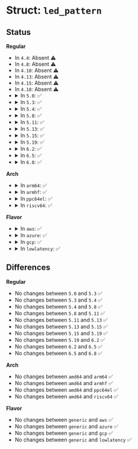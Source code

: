 # Struct: <code>led_pattern</code>

## Status
<b>Regular</b>
<ul>
<li>
In <code>4.4</code>: Absent ⚠️
</li>
<li>
In <code>4.8</code>: Absent ⚠️
</li>
<li>
In <code>4.10</code>: Absent ⚠️
</li>
<li>
In <code>4.13</code>: Absent ⚠️
</li>
<li>
In <code>4.15</code>: Absent ⚠️
</li>
<li>
In <code>4.18</code>: Absent ⚠️
</li>
<li>
<details>
<summary>In <code>5.0</code>: ✅</summary>

```c
struct led_pattern {
    u32 delta_t;
    int brightness;
};
```
</details>
</li>
<li>
<details>
<summary>In <code>5.3</code>: ✅</summary>

```c
struct led_pattern {
    u32 delta_t;
    int brightness;
};
```
</details>
</li>
<li>
<details>
<summary>In <code>5.4</code>: ✅</summary>

```c
struct led_pattern {
    u32 delta_t;
    int brightness;
};
```
</details>
</li>
<li>
<details>
<summary>In <code>5.8</code>: ✅</summary>

```c
struct led_pattern {
    u32 delta_t;
    int brightness;
};
```
</details>
</li>
<li>
<details>
<summary>In <code>5.11</code>: ✅</summary>

```c
struct led_pattern {
    u32 delta_t;
    int brightness;
};
```
</details>
</li>
<li>
<details>
<summary>In <code>5.13</code>: ✅</summary>

```c
struct led_pattern {
    u32 delta_t;
    int brightness;
};
```
</details>
</li>
<li>
<details>
<summary>In <code>5.15</code>: ✅</summary>

```c
struct led_pattern {
    u32 delta_t;
    int brightness;
};
```
</details>
</li>
<li>
<details>
<summary>In <code>5.19</code>: ✅</summary>

```c
struct led_pattern {
    u32 delta_t;
    int brightness;
};
```
</details>
</li>
<li>
<details>
<summary>In <code>6.2</code>: ✅</summary>

```c
struct led_pattern {
    u32 delta_t;
    int brightness;
};
```
</details>
</li>
<li>
<details>
<summary>In <code>6.5</code>: ✅</summary>

```c
struct led_pattern {
    u32 delta_t;
    int brightness;
};
```
</details>
</li>
<li>
<details>
<summary>In <code>6.8</code>: ✅</summary>

```c
struct led_pattern {
    u32 delta_t;
    int brightness;
};
```
</details>
</li>
</ul>
<b>Arch</b>
<ul>
<li>
<details>
<summary>In <code>arm64</code>: ✅</summary>

```c
struct led_pattern {
    u32 delta_t;
    int brightness;
};
```
</details>
</li>
<li>
<details>
<summary>In <code>armhf</code>: ✅</summary>

```c
struct led_pattern {
    u32 delta_t;
    int brightness;
};
```
</details>
</li>
<li>
<details>
<summary>In <code>ppc64el</code>: ✅</summary>

```c
struct led_pattern {
    u32 delta_t;
    int brightness;
};
```
</details>
</li>
<li>
<details>
<summary>In <code>riscv64</code>: ✅</summary>

```c
struct led_pattern {
    u32 delta_t;
    int brightness;
};
```
</details>
</li>
</ul>
<b>Flavor</b>
<ul>
<li>
<details>
<summary>In <code>aws</code>: ✅</summary>

```c
struct led_pattern {
    u32 delta_t;
    int brightness;
};
```
</details>
</li>
<li>
<details>
<summary>In <code>azure</code>: ✅</summary>

```c
struct led_pattern {
    u32 delta_t;
    int brightness;
};
```
</details>
</li>
<li>
<details>
<summary>In <code>gcp</code>: ✅</summary>

```c
struct led_pattern {
    u32 delta_t;
    int brightness;
};
```
</details>
</li>
<li>
<details>
<summary>In <code>lowlatency</code>: ✅</summary>

```c
struct led_pattern {
    u32 delta_t;
    int brightness;
};
```
</details>
</li>
</ul>

## Differences
<b>Regular</b>
<ul>
<li>
No changes between <code>5.0</code> and <code>5.3</code> ✅
</li>
<li>
No changes between <code>5.3</code> and <code>5.4</code> ✅
</li>
<li>
No changes between <code>5.4</code> and <code>5.8</code> ✅
</li>
<li>
No changes between <code>5.8</code> and <code>5.11</code> ✅
</li>
<li>
No changes between <code>5.11</code> and <code>5.13</code> ✅
</li>
<li>
No changes between <code>5.13</code> and <code>5.15</code> ✅
</li>
<li>
No changes between <code>5.15</code> and <code>5.19</code> ✅
</li>
<li>
No changes between <code>5.19</code> and <code>6.2</code> ✅
</li>
<li>
No changes between <code>6.2</code> and <code>6.5</code> ✅
</li>
<li>
No changes between <code>6.5</code> and <code>6.8</code> ✅
</li>
</ul>
<b>Arch</b>
<ul>
<li>
No changes between <code>amd64</code> and <code>arm64</code> ✅
</li>
<li>
No changes between <code>amd64</code> and <code>armhf</code> ✅
</li>
<li>
No changes between <code>amd64</code> and <code>ppc64el</code> ✅
</li>
<li>
No changes between <code>amd64</code> and <code>riscv64</code> ✅
</li>
</ul>
<b>Flavor</b>
<ul>
<li>
No changes between <code>generic</code> and <code>aws</code> ✅
</li>
<li>
No changes between <code>generic</code> and <code>azure</code> ✅
</li>
<li>
No changes between <code>generic</code> and <code>gcp</code> ✅
</li>
<li>
No changes between <code>generic</code> and <code>lowlatency</code> ✅
</li>
</ul>
